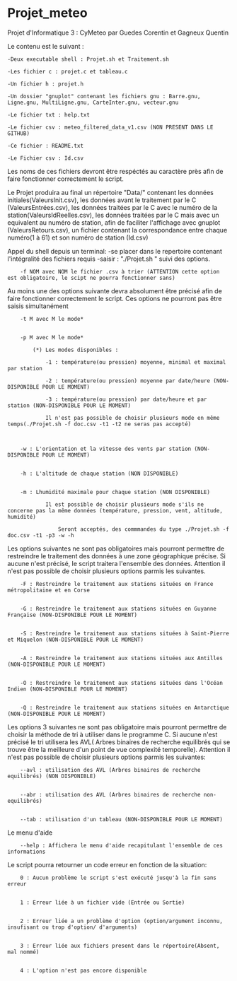 # Projet_meteo


Projet d'Informatique 3 : CyMeteo 
	par Guedes Corentin et Gagneux Quentin





Le contenu est le suivant : 

	-Deux executable shell : Projet.sh et Traitement.sh
	
	-Les fichier c : projet.c et tableau.c
	
	-Un fichier h : projet.h
	
	-Un dossier "gnuplot" contenant les fichiers gnu : Barre.gnu, Ligne.gnu, MultiLigne.gnu, CarteInter.gnu, vecteur.gnu
	
	-Le fichier txt : help.txt
	
	-Le fichier csv : meteo_filtered_data_v1.csv (NON PRESENT DANS LE GITHUB)
	
	-Ce fichier : README.txt
	
	-Le Fichier csv : Id.csv
	


Les noms de ces fichiers devront être respéctés au caractère près afin de faire fonctionner correctement le script.

Le Projet produira au final un répertoire "Data/" contenant les données initiales(ValeursInit.csv), les données avant le traitement par le C (ValeursEntrées.csv), les données traitées par le C avec le numéro de la station(ValeursIdReelles.csv), les données traitées par le C mais avec un equivalent au numéro de station, afin de faciliter l'affichage avec gnuplot (ValeursRetours.csv), un fichier contenant la correspondance entre chaque numéro(1 à 61) et son numéro de station (Id.csv)


Appel du shell depuis un terminal:
	-se placer dans le repertoire contenant l'intégralité des fichiers requis
	-saisir :  "./Projet.sh " suivi des options.


		-f NOM avec NOM le fichier .csv à trier (ATTENTION cette option est obligatoire, le scipt ne pourra fonctionner sans)

 		
Au moins une des options suivante devra absolument être précisé afin de faire fonctionner correctement le script.
Ces options ne pourront pas être saisis simultanément 

		-t M avec M le mode* 

		
		-p M avec M le mode*

			(*) Les modes disponibles :
				
				-1 : température(ou pression) moyenne, minimal et maximal par station

				-2 : température(ou pression) moyenne par date/heure (NON-DISPONIBLE POUR LE MOMENT)

				-3 : température(ou pression) par date/heure et par station (NON-DISPONIBLE POUR LE MOMENT)
				
				Il n'est pas possible de choisir plusieurs mode en même temps(./Projet.sh -f doc.csv -t1 -t2 ne seras pas accepté)
				
	
	
		-w : L'orientation et la vitesse des vents par station (NON-DISPONIBLE POUR LE MOMENT)

		
		-h : L'altitude de chaque station (NON DISPONIBLE)


		-m : Lhumidité maximale pour chaque station (NON DISPONIBLE)

				Il est possible de choisir plusieurs mode s'ils ne concerne pas la même données (température, pression, vent, altitude, humidité)
				
					Seront acceptés, des commmandes du type ./Projet.sh -f doc.csv -t1 -p3 -w -h 







Les options suivantes ne sont pas obligatoires mais pourront permettre de restreindre le traitement des données à une zone géographique précise.
Si aucune n'est précisé, le script traitera l'ensemble des données. Attention il n'est pas possible de choisir plusieurs options parmis les suivantes.
	

		-F : Restreindre le traitement aux stations situées en France métropolitaine et en Corse


		-G : Restreindre le traitement aux stations situées en Guyanne Française (NON-DISPONIBLE POUR LE MOMENT)


		-S : Restreindre le traitement aux stations situées à Saint-Pierre et Miquelon (NON-DISPONIBLE POUR LE MOMENT)


		-A : Restreindre le traitement aux stations situées aux Antilles (NON-DISPONIBLE POUR LE MOMENT)


		-O : Restreindre le traitement aux stations situées dans l'Océan Indien (NON-DISPONIBLE POUR LE MOMENT)


		-Q : Restreindre le traitement aux stations situées en Antarctique (NON-DISPONIBLE POUR LE MOMENT)





Les options 3 suivantes ne sont pas obligatoire mais pourront permettre de choisir la méthode de tri à utiliser dans le programme C. Si aucune n'est précisé 
le tri utilisera les AVL( Arbres binaires de recherche equilibrés qui se trouve être la meilleure d'un point de vue complexité temporelle). Attention il n'est 
pas possible de choisir plusieurs options parmis les suivantes:

		--avl : utilisation des AVL (Arbres binaires de recherche equilibrés) (NON DISPONIBLE)


		--abr : utilisation des AVL (Arbres binaires de recherche non-equilibrés)


		--tab : utilisation d'un tableau (NON-DISPONIBLE POUR LE MOMENT)



Le menu d'aide

		

		--help : Affichera le menu d'aide recapitulant l'ensemble de ces informations

		
		
		
Le script pourra retourner un code erreur en fonction de la situation:

		
		
		0 : Aucun problème le script s'est exécuté jusqu'à la fin sans erreur 
		
		
		1 : Erreur liée à un fichier vide (Entrée ou Sortie)		
		
		
		2 : Erreur liée a un problème d'option (option/argument inconnu, insufisant ou trop d'option/ d'arguments)
		
		
		3 : Erreur liée aux fichiers present dans le répertoire(Absent, mal nommé)
		
		
		4 : L'option n'est pas encore disponible
		
		
		




















		
